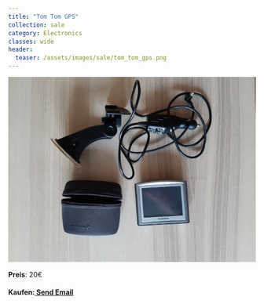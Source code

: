 ```yaml
---
title: "Tom Tom GPS"
collection: sale
category: Electronics
classes: wide
header: 
  teaser: /assets/images/sale/tom_tom_gps.png
---
```




<a href="">
  <img src="/assets/images/sale/tom_tom_gps.png" alt="Tom Tom GPS">
</a>

**Preis**: 20€


#### Kaufen:<a href = "mailto: digitaldasler@gmail.com?subject = Tom Tom GPS"> Send Email </a>

